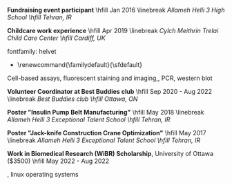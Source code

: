 
**Fundraising event participant**  \hfill Jan 2016 \linebreak
_Allameh Helli 3 High School \hfill Tehran, IR_

**Childcare work experience** \hfill Apr 2019 \linebreak
_Cylch Meithrin Trelai Child Care Center \hfill Cardiff, UK_

fontfamily: helvet
  - \renewcommand{\familydefault}{\sfdefault}

Cell-based assays, 
fluorescent staining and imaging,, PCR, western blot


**Volunteer Coordinator at Best Buddies club** \hfill Sep 2020 - Aug 2022 \linebreak 
_Best Buddies club \hfill Ottawa, ON_



**Poster "Insulin Pump Belt Manufacturing"** \hfill May 2018 \linebreak 
_Allameh Helli 3 Exceptional Talent School \hfill Tehran, IR_

**Poster "Jack-knife Construction Crane Optimization"** \hfill May 2017 \linebreak 
_Allameh Helli 3 Exceptional Talent School \hfill Tehran, IR_



**Work in Biomedical Research (WiBR) Scholarship**, University of Ottawa ($3500) \hfill May 2022 - Aug 2022

, linux operating systems

